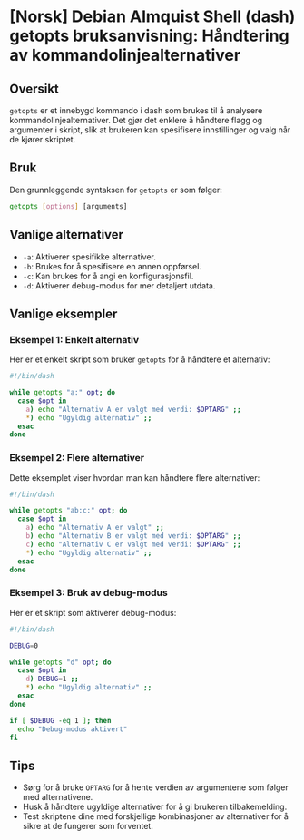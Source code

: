 # [Norsk] Debian Almquist Shell (dash) getopts bruksanvisning: Håndtering av kommandolinjealternativer

## Oversikt
`getopts` er et innebygd kommando i dash som brukes til å analysere kommandolinjealternativer. Det gjør det enklere å håndtere flagg og argumenter i skript, slik at brukeren kan spesifisere innstillinger og valg når de kjører skriptet.

## Bruk
Den grunnleggende syntaksen for `getopts` er som følger:

```sh
getopts [options] [arguments]
```

## Vanlige alternativer
- `-a`: Aktiverer spesifikke alternativer.
- `-b`: Brukes for å spesifisere en annen oppførsel.
- `-c`: Kan brukes for å angi en konfigurasjonsfil.
- `-d`: Aktiverer debug-modus for mer detaljert utdata.

## Vanlige eksempler

### Eksempel 1: Enkelt alternativ
Her er et enkelt skript som bruker `getopts` for å håndtere et alternativ:

```sh
#!/bin/dash

while getopts "a:" opt; do
  case $opt in
    a) echo "Alternativ A er valgt med verdi: $OPTARG" ;;
    *) echo "Ugyldig alternativ" ;;
  esac
done
```

### Eksempel 2: Flere alternativer
Dette eksemplet viser hvordan man kan håndtere flere alternativer:

```sh
#!/bin/dash

while getopts "ab:c:" opt; do
  case $opt in
    a) echo "Alternativ A er valgt" ;;
    b) echo "Alternativ B er valgt med verdi: $OPTARG" ;;
    c) echo "Alternativ C er valgt med verdi: $OPTARG" ;;
    *) echo "Ugyldig alternativ" ;;
  esac
done
```

### Eksempel 3: Bruk av debug-modus
Her er et skript som aktiverer debug-modus:

```sh
#!/bin/dash

DEBUG=0

while getopts "d" opt; do
  case $opt in
    d) DEBUG=1 ;;
    *) echo "Ugyldig alternativ" ;;
  esac
done

if [ $DEBUG -eq 1 ]; then
  echo "Debug-modus aktivert"
fi
```

## Tips
- Sørg for å bruke `OPTARG` for å hente verdien av argumentene som følger med alternativene.
- Husk å håndtere ugyldige alternativer for å gi brukeren tilbakemelding.
- Test skriptene dine med forskjellige kombinasjoner av alternativer for å sikre at de fungerer som forventet.